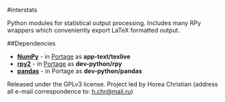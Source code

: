 #interstats

Python modules for statistical output processing.
Includes many RPy wrappers which conveniently export LaTeX formatted output. 

##Dependencies

* **[NumPy](https://en.wikipedia.org/wiki/Numpy)** - in [Portage](http://en.wikipedia.org/wiki/Portage_(software)) as **app-text/texlive**
* **[rpy2](http://rpy.sourceforge.net/)** - in [Portage](http://en.wikipedia.org/wiki/Portage_(software)) as **dev-python/rpy**
* **[pandas](https://en.wikipedia.org/wiki/Pandas_(software))** - in Portage as **dev-python/pandas**

Released under the GPLv3 license.
Project led by Horea Christian (address all e-mail correspondence to: h.chr@mail.ru)
